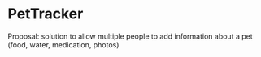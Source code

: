 # PetTracker

Proposal: solution to allow multiple people to add information about a pet (food, water, medication, photos)